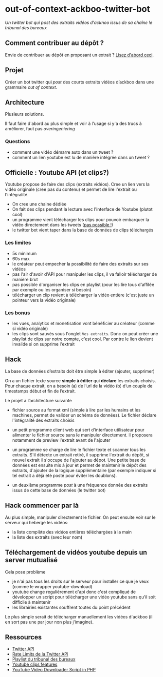 # out-of-context-ackboo-twitter-bot

*Un twitter bot qui post des extraits vidéos d'acknoo issus de sa chaîne le tribunal des bureaux*



## Comment contribuer au dépôt ?

Envie de contribuer au dépôt en proposant un extrait ? [Lisez d'abord ceci](CONTRIBUTING.md).

## Projet

Créer un bot twitter qui *post* des courts extraits vidéos d’ackboo dans une grammaire *out of context*.

## Architecture

Plusieurs solutions.

Il faut faire d'abord au plus simple et voir à l'usage si y'a des trucs à améliorer, faut pas *overingeniering*

### Questions

- comment une vidéo démarre auto dans un tweet ?
- comment un lien youtube est lu de manière intégrée dans un tweet ?

## Officielle : Youtube API (et clips?)

Youtube propose de faire des clips (extraits vidéos). Cree un lien vers la vidéo originale (cree pas du contenu) et permet de lire l'extrait ou l'intégralité.

- On cree une chaine dédiée
- On fait des clips pendant la lecture avec l'interface de Youtube (plutot cool)
- un programme vient télécharger les clips pour pouvoir embarquer la vidéo directement dans les tweets ([pas possible !](#les-limites))
- le twitter bot vient taper dans la base de données de clips téléchargés

### Les limites

- 5s minimum
- 60s max
- le créateur peut empecher la possibilité de faire des extraits sur ses vidéos
- pas l'air d'avoir d'API pour manipuler les clips, il va falloir télécharger de manière brut
- pas possible d'organiser les clips en playlist (pour les lire tous d'affilée par exemple ou les organiser si besoin)
- télécharger un clip revient à télécharger la vidéo entière (c'est juste un pointeur vers la vidéo originale)

### Les bonus

- les vues, analytics et monetisation vont bénéficier au créateur (comme si vidéo originale)
- les clips sont sauvés sous l'onglet `Vos extraits`. Donc on peut créer une playlist de clips sur notre compte, c'est cool. Par contre le lien devient invalide si on supprime l'extrait

## Hack 

La base de données d’extraits doit être simple à éditer (ajouter, supprimer)

On a un fichier texte source **simple à éditer** qui **déclare** les extraits choisis. Pour chaque extrait, on a besoin (a) de l’url de la vidéo (b) d’un couple de timestamps début et fin de l’extrait.

Le projet a l’architecture suivante

- fichier source au format xml (simple à lire par les humains et les machines, permet de valider un schéma de données). Le fichier déclare l'intégralité des extraits choisis
- un petit programme client web qui sert d'interface utilisateur pour alimenter le fichier source sans le manipuler directement. Il proposera notamment de preview l'extrait avant de l'ajouter
- un programme se charge de lire le fichier texte et scanner tous les extraits. S'il détecte un extrait retiré, il supprime l'extrait du dépôt, si nouvel extrait il s'occupe de l'ajouter au dépot. Une petite base de données est ensuite mis à jour et permet de maintenir le dépôt des extraits, d'ajouter de la logique supplémentaire (par exemple indiquer si tel extrait a déjà été posté pour éviter les doublons).

- un deuxième programme *post* à une fréquence donnée des extraits issus de cette base de données (le twitter bot)

## Hack commencer par là

Au plus simple, manipuler directement le fichier. On peut ensuite voir sur le serveur qui heberge les vidéos: 

- la liste complète des vidéos entières téléchargées à la main
- la liste des extraits (avec leur nom)

## Téléchargement de vidéos youtube depuis un server mutualisé

Cela pose problème

- je n'ai pas tous les droits sur le serveur pour installer ce que je veux (comme le wrapper youtube-download)
- youtube change regulièrement d'api donc c'est compliqué de développer un script pour télécharger une vidéo youtube sans qu'il soit difficile à maintenir
- les librairies existantes souffrent toutes du point précédent

Le plus simple serait de télécharger manuellement les vidéos d'ackboo (il en sort pas une par jour non plus j'imagine).

## Ressources

- [Twitter API]()
- [Rate Limits de la Twitter API]()
- [Playlist du tribunal des bureaux](https://www.youtube.com/watch?v=YglE-FnSd3g&list=PLDN-m4HWH8MBKJLYIK-80qJBBkVJbPo9p)
- [Youtube clips features](https://www.youtube.com/watch?v=A63imEmP_-I)
- [YouTube Video Downloader Script in PHP](https://www.phpzag.com/php-youtube-video-downloader-script/)